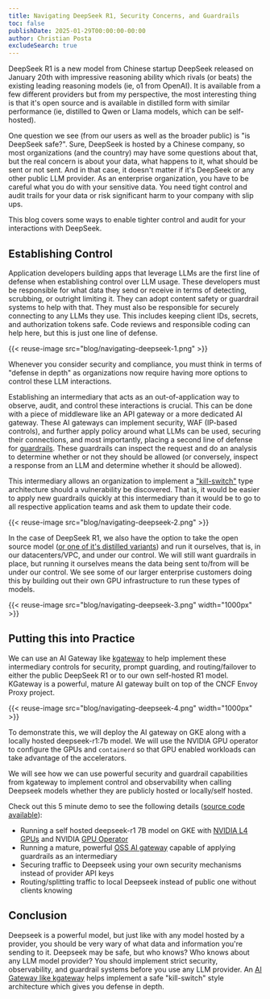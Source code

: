 ```yaml
---
title: Navigating DeepSeek R1, Security Concerns, and Guardrails
toc: false
publishDate: 2025-01-29T00:00:00-00:00
author: Christian Posta
excludeSearch: true
---
```


DeepSeek R1 is a new model from Chinese startup DeepSeek released on January 20th with impressive reasoning ability which rivals (or beats) the existing leading reasoning models (ie, o1 from OpenAI). It is available from a few different providers but from my perspective, the most interesting thing is that it's open source and is available in distilled form with similar performance (ie, distilled to Qwen or Llama models, which can be self-hosted).

One question we see (from our users as well as the broader public) is "is DeepSeek safe?". Sure, DeepSeek is hosted by a Chinese company, so most organizations (and the country) may have some questions about that, but the real concern is about your data, what happens to it, what should be sent or not sent. And in that case, it doesn't matter if it's DeepSeek or any other public LLM provider. As an enterprise organization, you have to be careful what you do with your sensitive data. You need tight control and audit trails for your data or risk significant harm to your company with slip ups.

This blog covers some ways to enable tighter control and audit for your interactions with DeepSeek.

## Establishing Control

Application developers building apps that leverage LLMs are the first line of defense when establishing control over LLM usage. These developers must be responsible for what data they send or receive in terms of detecting, scrubbing, or outright limiting it. They can adopt content safety or guardrail systems to help with that. They must also be responsible for securely connecting to any LLMs they use. This includes keeping client IDs, secrets, and authorization tokens safe. Code reviews and responsible coding can help here, but this is just one line of defense.

{{< reuse-image src="blog/navigating-deepseek-1.png" >}}

Whenever you consider security and compliance, you must think in terms of "defense in depth" as organizations now require having more options to control these LLM interactions.

Establishing an intermediary that acts as an out-of-application way to observe, audit, and control these interactions is crucial. This can be done with a piece of middleware like an API gateway or a more dedicated AI gateway. These AI gateways can implement security, WAF (IP-based controls), and further apply policy around what LLMs can be used, securing their connections, and most importantly, placing a second line of defense for [guardrails](https://towardsdatascience.com/safeguarding-llms-with-guardrails-4f5d9f57cff2). These guardrails can inspect the request and do an analysis to determine whether or not they should be allowed (or conversely, inspect a response from an LLM and determine whether it should be allowed). 

This intermediary allows an organization to implement a ["kill-switch"](https://en.wikipedia.org/wiki/Internet_kill_switch) type architecture should a vulnerability be discovered. That is, it would be easier to apply new guardrails quickly at this intermediary than it would be to go to all respective application teams and ask them to update their code.

{{< reuse-image src="blog/navigating-deepseek-2.png" >}}

In the case of DeepSeek R1, we also have the option to take the open source model ([or one of it's distilled variants](https://ollama.com/library/deepseek-r1)) and run it ourselves, that is, in our datacenters/VPC, and under our control. We will still want guardrails in place, but running it ourselves means the data being sent to/from will be under our control. We see some of our larger enterprise customers doing this by building out their own GPU infrastructure to run these types of models.

{{< reuse-image src="blog/navigating-deepseek-3.png" width="1000px" >}}

## Putting this into Practice

We can use an AI Gateway like [kgateway](https://github.com/kgateway-dev/kgateway/pull/10495/files) to help implement these intermediary controls for security, prompt guarding, and routing/failover to either the public DeepSeek R1 or to our own self-hosted R1 model. KGateway is a powerful, mature AI gateway built on top of the CNCF Envoy Proxy project. 

{{< reuse-image src="blog/navigating-deepseek-4.png" width="1000px" >}}

To demonstrate this, we will deploy the AI gateway on GKE along with a locally hosted deepseek-r1:7b model. We will use the NVIDIA GPU operator to configure the GPUs and `containerd` so that GPU enabled workloads can take advantage of the accelerators. 

We will see how we can use powerful security and guardrail capabilities from kgateway to implement control and observability when calling Deepseek models whether they are publicly hosted or locally/self hosted. 

Check out this 5 minute demo to see the following details ([source code available](https://github.com/christian-posta/scripted-solo-demos/tree/master/deepseek-blog)):

* Running a self hosted deepseek-r1 7B model on GKE with [NVIDIA L4 GPUs](https://cloud.google.com/compute/docs/gpus#l4-gpus) and NVIDIA [GPU Operator](https://github.com/NVIDIA/gpu-operator)
* Running a mature, powerful [OSS AI gateway](https://github.com/kgateway-dev/kgateway/pull/10495/files) capable of applying guardrails as an intermediary
* Securing traffic to Deepseek using your own security mechanisms instead of provider API keys
* Routing/splitting traffic to local Deepseek instead of public one without clients knowing

## Conclusion

Deepseek is a powerful model, but just like with any model hosted by a provider, you should be very wary of what data and information you're sending to it. Deepseek may be safe, but who knows? Who knows about any LLM model provider? You should implement strict security, observability, and guardrail systems before you use any LLM provider. An [AI Gateway like kgateway](https://www.solo.io/products/gloo-ai-gateway) helps implement a safe "kill-switch" style architecture which gives you defense in depth. 
